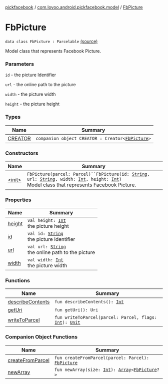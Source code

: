 [pickfacebook](../../index.md) / [com.lovoo.android.pickfacebook.model](../index.md) / [FbPicture](./index.md)

# FbPicture

`data class FbPicture : Parcelable` [(source)](https://github.com/lovoo/android-pickpic/blob/master/pickfacebook/pickfacebook/src/main/kotlin/com/lovoo/android/pickfacebook/model/FbPicture.kt#L30)

Model class that represents Facebook Picture.

### Parameters

`id` - the picture Identifier

`url` - the online path to the picture

`width` - the picture width

`height` - the picture height

### Types

| Name | Summary |
|---|---|
| [CREATOR](-c-r-e-a-t-o-r/index.md) | `companion object CREATOR : Creator<`[`FbPicture`](./index.md)`>` |

### Constructors

| Name | Summary |
|---|---|
| [&lt;init&gt;](-init-.md) | `FbPicture(parcel: Parcel)``FbPicture(id: `[`String`](https://kotlinlang.org/api/latest/jvm/stdlib/kotlin/-string/index.html)`, url: `[`String`](https://kotlinlang.org/api/latest/jvm/stdlib/kotlin/-string/index.html)`, width: `[`Int`](https://kotlinlang.org/api/latest/jvm/stdlib/kotlin/-int/index.html)`, height: `[`Int`](https://kotlinlang.org/api/latest/jvm/stdlib/kotlin/-int/index.html)`)`<br>Model class that represents Facebook Picture. |

### Properties

| Name | Summary |
|---|---|
| [height](height.md) | `val height: `[`Int`](https://kotlinlang.org/api/latest/jvm/stdlib/kotlin/-int/index.html)<br>the picture height |
| [id](id.md) | `val id: `[`String`](https://kotlinlang.org/api/latest/jvm/stdlib/kotlin/-string/index.html)<br>the picture Identifier |
| [url](url.md) | `val url: `[`String`](https://kotlinlang.org/api/latest/jvm/stdlib/kotlin/-string/index.html)<br>the online path to the picture |
| [width](width.md) | `val width: `[`Int`](https://kotlinlang.org/api/latest/jvm/stdlib/kotlin/-int/index.html)<br>the picture width |

### Functions

| Name | Summary |
|---|---|
| [describeContents](describe-contents.md) | `fun describeContents(): `[`Int`](https://kotlinlang.org/api/latest/jvm/stdlib/kotlin/-int/index.html) |
| [getUri](get-uri.md) | `fun getUri(): Uri` |
| [writeToParcel](write-to-parcel.md) | `fun writeToParcel(parcel: Parcel, flags: `[`Int`](https://kotlinlang.org/api/latest/jvm/stdlib/kotlin/-int/index.html)`): `[`Unit`](https://kotlinlang.org/api/latest/jvm/stdlib/kotlin/-unit/index.html) |

### Companion Object Functions

| Name | Summary |
|---|---|
| [createFromParcel](create-from-parcel.md) | `fun createFromParcel(parcel: Parcel): `[`FbPicture`](./index.md) |
| [newArray](new-array.md) | `fun newArray(size: `[`Int`](https://kotlinlang.org/api/latest/jvm/stdlib/kotlin/-int/index.html)`): `[`Array`](https://kotlinlang.org/api/latest/jvm/stdlib/kotlin/-array/index.html)`<`[`FbPicture`](./index.md)`?>` |

